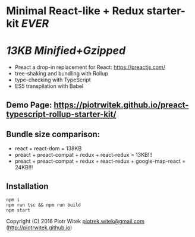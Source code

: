 # Minimal React-like + Redux starter-kit _EVER_
# _13KB Minified+Gzipped_
- Preact a drop-in replacement for React: https://preactjs.com/
- tree-shaking and bundling with Rollup
- type-checking with TypeScript
- ES5 transpilation with Babel

## Demo Page: https://piotrwitek.github.io/preact-typescript-rollup-starter-kit/

## Bundle size comparison:
- react + react-dom = 138KB
- preact + preact-compat + redux + react-redux = 13KB!!!
- preact + preact-compat + redux + react-redux + google-map-react = 24KB!!!

## Installation
```
npm i
npm run tsc && npm run build
npm start
```

Copyright (C) 2016 Piotr Witek <piotrek.witek@gmail.com> (http://piotrwitek.github.io)
